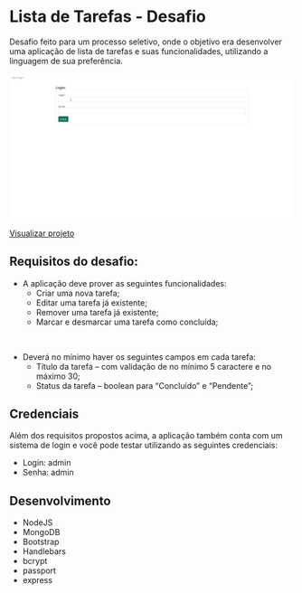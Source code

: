 # Lista de Tarefas - Desafio
Desafio feito para um processo seletivo, onde o objetivo era desenvolver uma aplicação de lista de tarefas e suas funcionalidades, utilizando a linguagem de sua preferência.

<img src="public/images/preview.gif"/>

<a href="https://task-list-challenge.herokuapp.com/">Visualizar projeto</a>

## Requisitos do desafio: 
-  A aplicação deve prover as seguintes funcionalidades:
    - Criar uma nova tarefa;
    - Editar uma tarefa já existente;
    - Remover uma tarefa já existente;
    - Marcar e desmarcar uma tarefa como concluída;

<br>

- Deverá no mínimo haver os seguintes campos em cada tarefa:
    - Título da tarefa – com validação de no mínimo 5 caractere e no máximo 30;
    - Status da tarefa – boolean para “Concluído” e “Pendente”;

## Credenciais
Além dos requisitos propostos acima, a aplicação também conta com um sistema de login e você pode testar utilizando as seguintes credenciais:
- Login: admin
- Senha: admin

## Desenvolvimento
 - NodeJS
 - MongoDB
 - Bootstrap
 - Handlebars
 - bcrypt
 - passport
 - express
